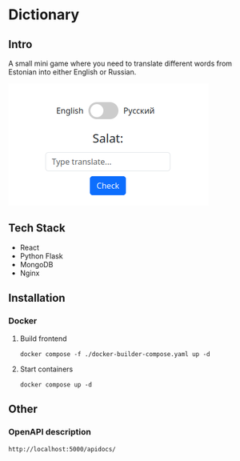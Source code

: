 # Dictionary

## Intro

A small mini game where you need to translate different words from Estonian into either English or Russian.

![](./images/example.png)

## Tech Stack

* React
* Python Flask
* MongoDB
* Nginx

## Installation

### Docker

1. Build frontend

       docker compose -f ./docker-builder-compose.yaml up -d

1. Start containers

       docker compose up -d

## Other

### OpenAPI description
    http://localhost:5000/apidocs/